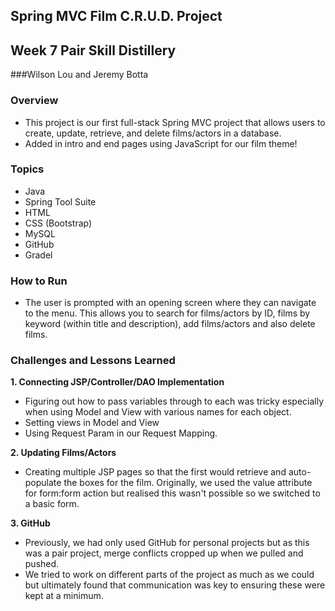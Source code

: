 ## Spring MVC Film C.R.U.D. Project
## Week 7 Pair Skill Distillery
###Wilson Lou and Jeremy Botta

### Overview
- This project is our first full-stack Spring MVC project that allows users to create, update, retrieve, and delete films/actors in a database.
- Added in intro and end pages using JavaScript for our film theme!

### Topics
* Java
* Spring Tool Suite
* HTML
* CSS (Bootstrap)
* MySQL
* GitHub
* Gradel

### How to Run
- The user is prompted with an opening screen where they can navigate to the menu. This allows you to search for films/actors by ID, films by keyword (within title and description), add films/actors and also delete films.

### Challenges and Lessons Learned
**1. Connecting JSP/Controller/DAO Implementation**
- Figuring out how to pass variables through to each was tricky especially when using Model and View with various names for each object.
- Setting views in Model and View
- Using Request Param in our Request Mapping.

**2. Updating Films/Actors**
- Creating multiple JSP pages so that the first would retrieve and auto-populate the boxes for the film. Originally, we used the value attribute for form:form action but realised this wasn't possible so we switched to a basic form.

**3. GitHub**
- Previously, we had only used GitHub for personal projects but as this was a pair project, merge conflicts cropped up when we pulled and pushed.
- We tried to work on different parts of the project as much as we could but ultimately found that communication was key to ensuring these were kept at a minimum.

